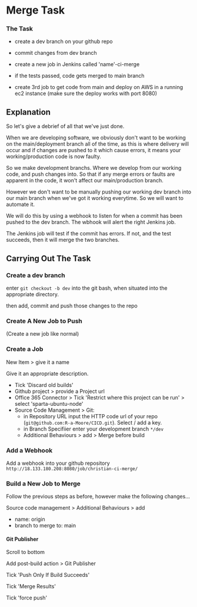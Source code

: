 # Merge Task

### The Task
- create a dev branch on your github repo

- commit changes from dev branch

- create a new job in Jenkins called 'name'-ci-merge

- if the tests passed, code gets merged to main branch

- create 3rd job to get code from main and deploy on AWS in a running ec2 instance (make sure the deploy works with port 8080)

## Explanation

So let's give a debrief of all that we've just done.

When we are developing software, we obviously don't want to be working on the main/deployment branch all of the time, as this is where delivery will occur and if changes are pushed to it which cause errors, it means your working/production code is now faulty.

So we make development branchs. Where we develop from our working code, and push changes into. So that if any merge errors or faults are apparent in the code, it won't affect our main/production branch.

However we don't want to be manually pushing our working dev branch into our main branch when we've got it working everytime. So we will want to automate it.

We will do this by using a webhook to listen for when a commit has been pushed to the dev branch. The wbhook will alert the right Jenkins job.

The Jenkins job will test if the commit has errors. If not, and the test succeeds, then it will merge the two branches.

## Carrying Out The Task

### Create a dev branch

enter `git checkout -b dev` into the git bash, when situated into the appropriate directory.

then add, commit and push those changes to the repo

### Create A New Job to Push

(Create a new job like normal)

### Create a Job

New Item > give it a name

Give it an appropriate description.

- Tick 'Discard old builds'
- Github project > provide a Project url
- Office 365 Connector > Tick 'Restrict where this project can be run' > select 'sparta-ubuntu-node'
- Source Code Management > Git: 
    - in Repository URL input the HTTP code url of your repo (`git@github.com:R-a-Moore/CICD.git`). Select / add a key.
    - in Branch Specifiier enter your development branch `*/dev`
    - Additional Behaviours > add > Merge before build

### Add a Webhook

Add a webhook into your github repository
`http://18.133.180.208:8080/job/christian-ci-merge/`

### Build a New Job to Merge

Follow the previous steps as before, however make the following changes... 

Source code management > Additional Behaviours > add

- name: origin
- branch to merge to: main

#### Git Publisher

Scroll to bottom

Add post-build action > Git Publisher

Tick 'Push Only If Build Succeeds'

Tick 'Merge Results'

Tick 'force push'


